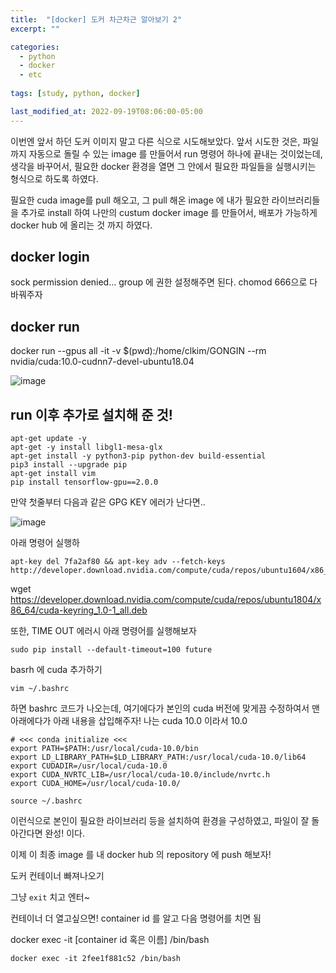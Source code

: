 ```yaml
---
title:  "[docker] 도커 차근차근 알아보기 2"
excerpt: ""

categories:
  - python
  - docker
  - etc
  
tags: [study, python, docker]

last_modified_at: 2022-09-19T08:06:00-05:00
---
```


이번엔 앞서 하던 도커 이미지 말고 다른 식으로 시도해보았다.
앞서 시도한 것은, 파일까지 자동으로 돌릴 수 있는 image 를 만들어서 run 명령어 하나에 끝내는 것이었는데, 생각을 바꾸어서, 필요한 docker 환경을 열면 그 안에서 필요한 파일들을 실행시키는 형식으로 하도록 하였다. 

필요한 cuda image를 pull 해오고, 그 pull 해온 image 에 내가 필요한 라이브러리들을 추가로  install 하여 나만의 custum docker image 를 만들어서, 배포가 가능하게 docker hub 에 올리는 것 까지 하였다. 

## docker login

sock permission denied... group 에 권한 설정해주면 된다.
 chomod 666으로 다 바꿔주자 
 
 ## docker run
 docker run --gpus all -it -v $(pwd):/home/clkim/GONGIN --rm  nvidia/cuda:10.0-cudnn7-devel-ubuntu18.04

![image](https://user-images.githubusercontent.com/53431568/191019507-3298cf2f-f825-4057-9cd7-063f0a46a3ab.png)


## run 이후 추가로 설치해 준 것!

~~~
apt-get update -y
apt-get -y install libgl1-mesa-glx
apt-get install -y python3-pip python-dev build-essential
pip3 install --upgrade pip
apt-get install vim
pip install tensorflow-gpu==2.0.0
~~~

만약 첫줄부터 다음과 같은 GPG KEY 에러가 난다면..

![image](https://user-images.githubusercontent.com/53431568/191249567-24c2b5ee-7c09-4b89-9bcc-aaea57bc83e0.png)

아래 명령어 실행하
~~~
apt-key del 7fa2af80 && apt-key adv --fetch-keys http://developer.download.nvidia.com/compute/cuda/repos/ubuntu1604/x86_64/3bf863cc.pub
~~~


wget https://developer.download.nvidia.com/compute/cuda/repos/ubuntu1804/x86_64/cuda-keyring_1.0-1_all.deb


또한, TIME OUT 에러시 아래 명령어를 실행해보자

~~~
sudo pip install --default-timeout=100 future
~~~
basrh 에 cuda 추가하기

~~~
vim ~/.bashrc
~~~

하면 bashrc 코드가 나오는데, 여기에다가 본인의 cuda 버전에 맞게끔 수정하여서 맨 아래에다가 아래 내용을 삽입해주자! 나는 cuda 10.0 이라서 10.0
~~~
# <<< conda initialize <<<
export PATH=$PATH:/usr/local/cuda-10.0/bin
export LD_LIBRARY_PATH=$LD_LIBRARY_PATH:/usr/local/cuda-10.0/lib64
export CUDADIR=/usr/local/cuda-10.0
export CUDA_NVRTC_LIB=/usr/local/cuda-10.0/include/nvrtc.h
export CUDA_HOME=/usr/local/cuda-10.0/
~~~

~~~
source ~/.bashrc
~~~

이런식으로 본인이 필요한 라이브러리 등을 설치하여 환경을 구성하였고, 파일이 잘 돌아간다면 완성! 이다. 

이제 이 최종 image 를 내 docker hub 의 repository 에 push 해보자!



도커 컨테이너 빠져나오기

그냥 `exit` 치고 엔터~

컨테이너 더 열고싶으면! container id 를 알고 다음 명령어를 치면 됨

docker exec -it [container id 혹은 이름] /bin/bash

~~~
docker exec -it 2fee1f881c52 /bin/bash
~~~


